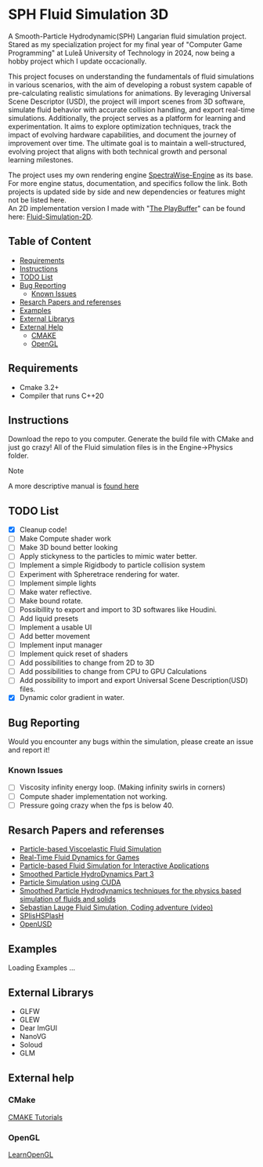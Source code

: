 # SPH Fluid Simulation 3D
A Smooth-Particle Hydrodynamic(SPH) Langarian fluid simulation project. Stared as my specialization project for my final year of "Computer Game Programming" at Luleå University of Technology in 2024, now being a hobby project which I update occacionally.

This project focuses on understanding the fundamentals of fluid simulations in various scenarios, with the aim of developing a robust system capable of pre-calculating realistic simulations for animations. By leveraging Universal Scene Descriptor (USD), the project will import scenes from 3D software, simulate fluid behavior with accurate collision handling, and export real-time simulations.
Additionally, the project serves as a platform for learning and experimentation. It aims to explore optimization techniques, track the impact of evolving hardware capabilities, and document the journey of improvement over time. The ultimate goal is to maintain a well-structured, evolving project that aligns with both technical growth and personal learning milestones.

The project uses my own rendering engine [SpectraWise-Engine](https://github.com/Allkams/SpectraWise-Engine) as its base. For more engine status, documentation, and specifics follow the link. Both projects is updated side by side and new dependencies or features might not be listed here.  
An 2D implementation version I made with "[The PlayBuffer](https://github.com/sumo-digital-academy/playbuffer)" can be found here: [Fluid-Simulation-2D](https://github.com/Allkams/Fluid-Simulation-2D).

## Table of Content
- [Requirements](#requirements)
- [Instructions](#instructions)
- [TODO List](#todo-list)
- [Bug Reporting](#bug-reporting)
    - [Known Issues](#known-issues)
- [Resarch Papers and referenses](#resarch-papers-and-referenses)
- [Examples](#examples)
- [External Librarys](#external-librarys)
- [External Help](#external-librarys)
    - [CMAKE](#cmake)
    - [OpenGL](#opengl) 

## Requirements
- Cmake 3.2+
- Compiler that runs C++20

## Instructions
Download the repo to you computer. Generate the build file with CMake and just go crazy!
All of the Fluid simulation files is in the Engine->Physics folder.
> [!NOTE]
> A more descriptive manual is [found here](https://github.com/Allkams/Fluid-Simulation-3D/blob/main/MANUAL.md)


## TODO List
- [X] Cleanup code!
- [ ] Make Compute shader work
- [ ] Make 3D bound better looking
- [ ] Apply stickyness to the particles to mimic water better.
- [ ] Implement a simple Rigidbody to particle collision system
- [ ] Experiment with Spheretrace rendering for water.
- [ ] Implement simple lights
- [ ] Make water reflective.
- [ ] Make bound rotate.
- [ ] Possibillity to export and import to 3D softwares like Houdini.
- [ ] Add liquid presets
- [ ] Implement a usable UI
- [ ] Add better movement
- [ ] Implement input manager
- [ ] Implement quick reset of shaders
- [ ] Add possibilities to change from 2D to 3D
- [ ] Add possibilities to change from CPU to GPU Calculations
- [ ] Add possibility to import and export Universal Scene Description(USD) files.
- [X] Dynamic color gradient in water.

## Bug Reporting  
Would you encounter any bugs within the simulation, please create an issue and report it!  

### Known Issues
 - [ ] Viscosity infinity energy loop. (Making infinity swirls in corners)
 - [ ] Compute shader implementation not working.
 - [ ] Pressure going crazy when the fps is below 40.

## Resarch Papers and referenses  
 - [Particle-based Viscoelastic Fluid Simulation](http://www.ligum.umontreal.ca/Clavet-2005-PVFS/pvfs.pdf)
 - [Real-Time Fluid Dynamics for Games](http://graphics.cs.cmu.edu/nsp/course/15-464/Fall09/papers/StamFluidforGames.pdf)
 - [Particle-based Fluid Simulation for Interactive Applications](https://matthias-research.github.io/pages/publications/sca03.pdf)
 - [Smoothed Particle HydroDynamics Part 3](https://arxiv.org/pdf/1007.1245.pdf)
 - [Particle Simulation using CUDA](https://web.archive.org/web/20140725014123/https://docs.nvidia.com/cuda/samples/5_Simulations/particles/doc/particles.pdf)
 - [Smoothed Particle Hydrodynamics techniques for the physics based simulation of fluids and solids](https://sph-tutorial.physics-simulation.org/pdf/SPH_Tutorial.pdf)
 - [Sebastian Lauge Fluid Simulation, Coding adventure (video)](https://www.youtube.com/watch?v=rSKMYc1CQHE)
 - [SPlisHSPlasH](https://github.com/InteractiveComputerGraphics/SPlisHSPlasH)
 - [OpenUSD](https://openusd.org/docs/)

## Examples
Loading Examples ... 

## External Librarys
- GLFW
- GLEW
- Dear ImGUI
- NanoVG
- Soloud
- GLM
<!--## Contribution
Maybe add 

-->
## External help
### CMake
[CMAKE Tutorials](https://cmake.org/cmake/help/latest/guide/tutorial/index.html)

### OpenGL
[LearnOpenGL](https://learnopengl.com/)

